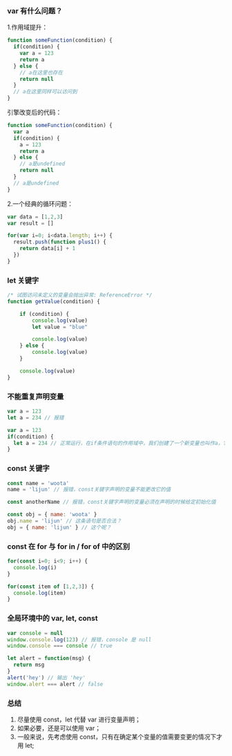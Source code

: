 ### var 有什么问题？
1.作用域提升：
```javascript
function someFunction(condition) {
  if(condition) {
    var a = 123
    return a
  } else {
    // a在这里也存在
    return null
  }
  // a在这里同样可以访问到
}
```
引擎改变后的代码：
```javascript
function someFunction(condition) {
  var a
  if(condition) {
    a = 123
    return a
  } else {
    // a是undefined
    return null
  }
  // a是undefined
}
```
2.一个经典的循环问题：
```javascript
var data = [1,2,3]
var result = []

for(var i=0; i<data.length; i++) {
  result.push(function plus1() {
    return data[i] + 1
  })
}
```

### let 关键字
```javascript
/* 试图访问未定义的变量会抛出异常: ReferenceError */
function getValue(condition) {

    if (condition) {
        console.log(value)
        let value = "blue"

        console.log(value)
    } else {
        console.log(value)
    }

    console.log(value)
}
```

### 不能重复声明变量
```javascript
var a = 123
let a = 234 // 报错
```
```javascript
var a = 123
if(condition) {
  let a = 234 // 正常运行，在if条件语句的作用域中，我们创建了一个新变量也叫作a，它会在当前作用域中覆盖全局作用域中的a
}
```

### const 关键字
```javascript
const name = 'woota' 
name = 'lijun' // 报错，const关键字声明的变量不能更改它的值

const anotherName // 报错，const关键字声明的变量必须在声明的时候给定初始化值

const obj = { name: 'woota' }
obj.name = 'lijun' // 这条语句是否合法？
obj = { name: 'lijun' } // 这个呢？
```

### const 在 for 与 for in / for of 中的区别
```javascript
for(const i=0; i<9; i++) {
  console.log(i)
}

for(const item of [1,2,3]) {
  console.log(item)
}
```

### 全局环境中的 var, let, const
```javascript
var console = null
window.console.log(123) // 报错，console 是 null
window.console === console // true

let alert = function(msg) {
  return msg
}
alert('hey') // 输出 'hey'
window.alert === alert // false
```

### 总结

1. 尽量使用 const，let 代替 var 进行变量声明；
2. 如果必要，还是可以使用 var；
3. 一般来说，先考虑使用 const，只有在确定某个变量的值需要变更的情况下才用 let;


